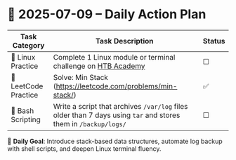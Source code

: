 # 📌 2025-07-09 – Daily Action Plan

| Task Category         | Task Description                                                                                                 | Status |
|----------------------|--------------------------------------------------------------------------------------------------------------------|--------|
| 🐧 Linux Practice      | Complete 1 Linux module or terminal challenge on [HTB Academy](https://academy.hackthebox.com/)                   | ☐      |
| 🧠 LeetCode Practice   | Solve: Min Stack (https://leetcode.com/problems/min-stack/)                                                      | ✅      |
| 📜 Bash Scripting      | Write a script that archives `/var/log` files older than 7 days using `tar` and stores them in `/backup/logs/`  | ☐      |

🎯 **Daily Goal**: Introduce stack-based data structures, automate log backup with shell scripts, and deepen Linux terminal fluency.
